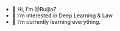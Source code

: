- 👋 Hi, I’m @RuijiaZ
- 👀 I’m interested in Deep Learning & Law.
- 🌱 I’m currently learning everything.

<!---
RuijiaZ/RuijiaZ is a ✨ special ✨ repository because its `README.md` (this file) appears on your GitHub profile.
You can click the Preview link to take a look at your changes.
--->
